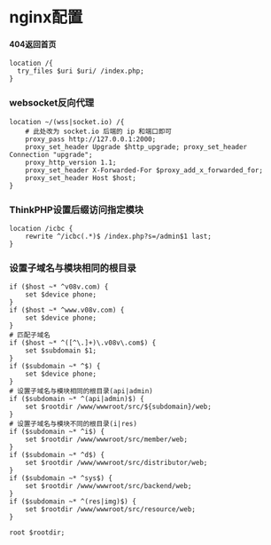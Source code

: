 # nginx配置

#### 404返回首页

    location /{
      try_files $uri $uri/ /index.php;
    }
    
### websocket反向代理

    location ~/(wss|socket.io) /{
        # 此处改为 socket.io 后端的 ip 和端⼝即可 
        proxy_pass http://127.0.0.1:2000; 
        proxy_set_header Upgrade $http_upgrade; proxy_set_header Connection "upgrade";
        proxy_http_version 1.1;
        proxy_set_header X-Forwarded-For $proxy_add_x_forwarded_for;
        proxy_set_header Host $host;
    }
    
### ThinkPHP设置后缀访问指定模块

    location /icbc {
        rewrite ^/icbc(.*)$ /index.php?s=/admin$1 last;
    }
    
### 设置子域名与模块相同的根目录

    if ($host ~* ^v08v.com) {
        set $device phone;
    }
    if ($host ~* ^www.v08v.com) {
        set $device phone;
    }
    # 匹配子域名
    if ($host ~* ^([^\.]+)\.v08v\.com$) {
        set $subdomain $1;
    }
    if ($subdomain ~* ^$) {
        set $device phone;
    }
    # 设置子域名与模块相同的根目录(api|admin)
    if ($subdomain ~* ^(api|admin)$) {
        set $rootdir /www/wwwroot/src/${subdomain}/web;
    }
    # 设置子域名与模块不同的根目录(i|res)
    if ($subdomain ~* ^i$) {
        set $rootdir /www/wwwroot/src/member/web;
    }
    if ($subdomain ~* ^d$) {
        set $rootdir /www/wwwroot/src/distributor/web;
    }
    if ($subdomain ~* ^sys$) {
        set $rootdir /www/wwwroot/src/backend/web;
    }
    if ($subdomain ~* ^(res|img)$) {
        set $rootdir /www/wwwroot/src/resource/web;
    }

    root $rootdir;